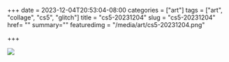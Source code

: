 +++
date = 2023-12-04T20:53:04-08:00
categories = ["art"]
tags = ["art", "collage", "cs5", "glitch"]
title = "cs5-20231204"
slug = "cs5-20231204"
href= ""
summary=""
featuredimg = "/media/art/cs5-20231204.png"

+++

<img src="/media/art/cs5-20231204.png" />
